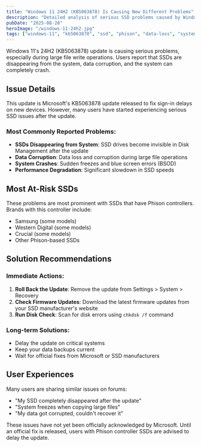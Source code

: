 ```yaml
---
title: "Windows 11 24H2 (KB5063878) Is Causing New Different Problems"
description: "Detailed analysis of serious SSD problems caused by Windows 11 KB5063878 update and solutions"
pubDate: "2025-08-28"
heroImage: "/windows-11-24h2.jpg"
tags: ["windows-11", "kb5063878", "ssd", "phison", "data-loss", "system-error"]
---
```


Windows 11's 24H2 (KB5063878) update is causing serious problems, especially during large file write operations. Users report that SSDs are disappearing from the system, data corruption, and the system can completely crash.

## Issue Details

This update is Microsoft's KB5063878 update released to fix sign-in delays on new devices. However, many users have started experiencing serious SSD issues after the update.

### Most Commonly Reported Problems:

- **SSDs Disappearing from System**: SSD drives become invisible in Disk Management after the update
- **Data Corruption**: Data loss and corruption during large file operations
- **System Crashes**: Sudden freezes and blue screen errors (BSOD)
- **Performance Degradation**: Significant slowdown in SSD speeds

## Most At-Risk SSDs

These problems are most prominent with SSDs that have Phison controllers. Brands with this controller include:
- Samsung (some models)
- Western Digital (some models)
- Crucial (some models)
- Other Phison-based SSDs

## Solution Recommendations

### Immediate Actions:
1. **Roll Back the Update**: Remove the update from Settings > System > Recovery
2. **Check Firmware Updates**: Download the latest firmware updates from your SSD manufacturer's website
3. **Run Disk Check**: Scan for disk errors using `chkdsk /f` command

### Long-term Solutions:
- Delay the update on critical systems
- Keep your data backups current
- Wait for official fixes from Microsoft or SSD manufacturers

## User Experiences

Many users are sharing similar issues on forums:
- "My SSD completely disappeared after the update"
- "System freezes when copying large files"
- "My data got corrupted, couldn't recover it"

These issues have not yet been officially acknowledged by Microsoft. Until an official fix is released, users with Phison controller SSDs are advised to delay the update.
